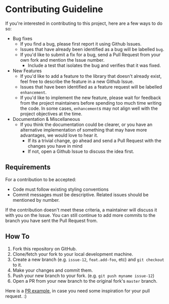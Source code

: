 # Contributing Guideline

If you're interested in contributing to this project,
here are a few ways to do so:

*  Bug fixes
    - If you find a bug, please first report it using Github Issues.
    - Issues that have already been identified as a bug will be labelled `bug`.
    - If you'd like to submit a fix for a bug, send a Pull Request from your
      own fork and mention the Issue number.
        +  Include a test that isolates the bug and verifies that it was fixed.
*  New Features
    - If you'd like to add a feature to the library that doesn't already
      exist, feel free to describe the feature in a new Github Issue.
    - Issues that have been identified as a feature request will be labelled
      `enhancement`.
    - If you'd like to implement the new feature, please wait for feedback
      from the project maintainers before spending too much time writing the
      code. In some cases, `enhancement`s may not align well with the project
      objectives at the time.
*  Documentation & Miscellaneous
    - If you think the documentation could be clearer, or you have an
      alternative implementation of something that may have more advantages, we
      would love to hear it.
      - If its a trivial change, go ahead and send a Pull Request
        with the changes you have in mind
      - If not, open a Github Issue to discuss the idea first.

## Requirements

For a contribution to be accepted:

* Code must follow existing styling conventions
* Commit messages must be descriptive. Related issues should be mentioned by
  number.

If the contribution doesn't meet these criteria, a maintainer will discuss it
with you on the Issue. You can still continue to add more commits to the branch
you have sent the Pull Request from.

## How To

1. Fork this repository on GitHub.
2. Clone/fetch your fork to your local development machine.
3. Create a new branch (e.g. `issue-12`, `feat.add-foo`, etc) and
   `git checkout` to it.
4. Make your changes and commit them.
5. Push your new branch to your fork. (e.g. `git push myname issue-12`)
6. Open a PR from your new branch to the original fork's `master` branch.

Here is a [PR example](resources/pr-example.md), in case you need some
inspiration for your pull request. :)

